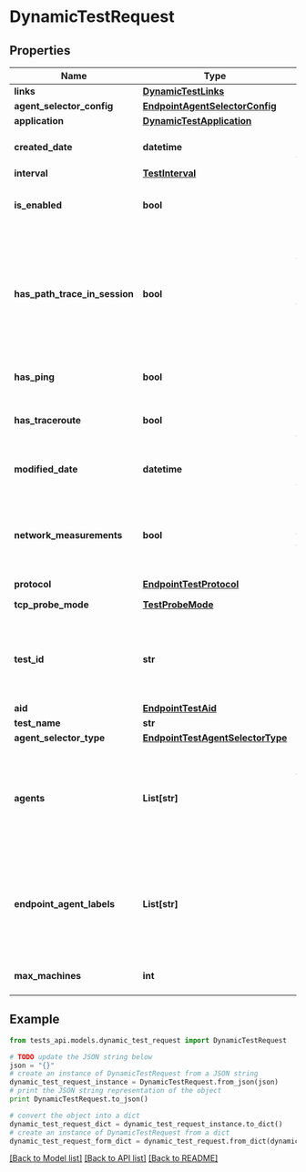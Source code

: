# DynamicTestRequest


## Properties
Name | Type | Description | Notes
------------ | ------------- | ------------- | -------------
**links** | [**DynamicTestLinks**](DynamicTestLinks.md) |  | [optional] 
**agent_selector_config** | [**EndpointAgentSelectorConfig**](EndpointAgentSelectorConfig.md) |  | [optional] 
**application** | [**DynamicTestApplication**](DynamicTestApplication.md) |  | [optional] 
**created_date** | **datetime** | UTC created date (ISO date-time format). | [optional] [readonly] 
**interval** | [**TestInterval**](TestInterval.md) |  | [optional] 
**is_enabled** | **bool** | Indicates if test is enabled. | [optional] [readonly] [default to True]
**has_path_trace_in_session** | **bool** | Enables \&quot;in session\&quot; path trace. When enabled, this option initiates a TCP session with the target server and sends path trace packets within the established TCP session. | [optional] [readonly] 
**has_ping** | **bool** | Optional flag indicating if the test should run ping. | [optional] [default to True]
**has_traceroute** | **bool** | Optional flag indicating if the test should run traceroute. | [optional] [default to True]
**modified_date** | **datetime** | UTC last modification date (ISO date-time format). | [optional] [readonly] 
**network_measurements** | **bool** | Enable or disable network measurements. Set to true to enable or false to disable network measurements. | [optional] [readonly] 
**protocol** | [**EndpointTestProtocol**](EndpointTestProtocol.md) |  | [optional] 
**tcp_probe_mode** | [**TestProbeMode**](TestProbeMode.md) |  | [optional] [readonly] 
**test_id** | **str** | Each test is assigned a unique ID; this is used to access test information and results from other endpoints. | [optional] [readonly] 
**aid** | [**EndpointTestAid**](EndpointTestAid.md) |  | [optional] 
**test_name** | **str** | Name of the test. | [optional] 
**agent_selector_type** | [**EndpointTestAgentSelectorType**](EndpointTestAgentSelectorType.md) |  | [optional] 
**agents** | **List[str]** | List of endpoint agent IDs (obtained from &#x60;/endpoint/agents&#x60; endpoint). Required when &#x60;agentSelectorType&#x60; is set to &#x60;specific-agent&#x60;. | [optional] 
**endpoint_agent_labels** | **List[str]** | List of endpoint agent label IDs (obtained from &#x60;/endpoint/labels&#x60; endpoint), required when &#x60;agentSelectorType&#x60; is set to &#x60;agent-labels&#x60;. | [optional] 
**max_machines** | **int** | Maximum number of agents which can execute this test. | [optional] 

## Example

```python
from tests_api.models.dynamic_test_request import DynamicTestRequest

# TODO update the JSON string below
json = "{}"
# create an instance of DynamicTestRequest from a JSON string
dynamic_test_request_instance = DynamicTestRequest.from_json(json)
# print the JSON string representation of the object
print DynamicTestRequest.to_json()

# convert the object into a dict
dynamic_test_request_dict = dynamic_test_request_instance.to_dict()
# create an instance of DynamicTestRequest from a dict
dynamic_test_request_form_dict = dynamic_test_request.from_dict(dynamic_test_request_dict)
```
[[Back to Model list]](../README.md#documentation-for-models) [[Back to API list]](../README.md#documentation-for-api-endpoints) [[Back to README]](../README.md)


